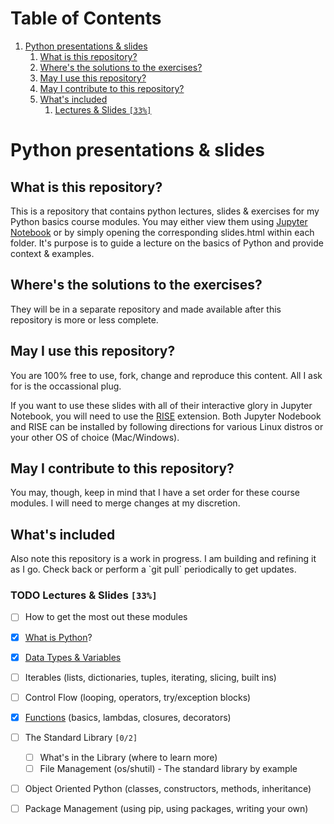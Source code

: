 
# Table of Contents

1.  [Python presentations & slides](#orgce8b202)
    1.  [What is this repository?](#org6bfa19e)
    2.  [Where's the solutions to the exercises?](#orgd71170a)
    3.  [May I use this repository?](#org27279d6)
    4.  [May I contribute to this repository?](#org0404cb4)
    5.  [What's included](#orgae58379)
        1.  [Lectures & Slides <code>[33%]</code>](#org42e7098)


<a id="orgce8b202"></a>

# Python presentations & slides


<a id="org6bfa19e"></a>

## What is this repository?

This is a repository that contains python lectures, slides & exercises for my Python basics course modules. You may either view them using [Jupyter Notebook](http://jupyter.org/) or by simply opening the corresponding slides.html within each folder. It's purpose is to guide a lecture on the basics of Python and provide context & examples.


<a id="orgd71170a"></a>

## Where's the solutions to the exercises?

They will be in a separate repository and made available after this repository is more or less complete.


<a id="org27279d6"></a>

## May I use this repository?

You are 100% free to use, fork, change and reproduce this content. All I ask for is the occassional plug.

If you want to use these slides with all of their interactive glory in Jupyter Notebook, you will need to use the [RISE](https://github.com/damianavila/RISE) extension. Both Jupyter Nodebook and RISE can be installed by following directions for various Linux distros or your other OS of choice (Mac/Windows).


<a id="org0404cb4"></a>

## May I contribute to this repository?

You may, though, keep in mind that I have a set order for these course modules. I will need to merge changes at my discretion.


<a id="orgae58379"></a>

## What's included

Also note this repository is a <span class="underline">work in progress</span>. I am building and refining it as I go. Check back or perform a \`git pull\` periodically to get updates.


<a id="org42e7098"></a>

### TODO Lectures & Slides <code>[33%]</code>

-   [ ] How to get the most out these modules
-   [x] [What is Python](./introduction)?
-   [x] [Data Types & Variables](./datatypes)
-   [ ] Iterables (lists, dictionaries, tuples, iterating, slicing, built ins)
-   [ ] Control Flow (looping, operators, try/exception blocks)
-   [x] [Functions](./functions) (basics, lambdas, closures, decorators)
-   [ ] The Standard Library <code>[0/2]</code>
    -   [ ] What's in the Library (where to learn more)
    -   [ ] File Management (os/shutil) - The standard library by example
-   [ ] Object Oriented Python (classes, constructors, methods, inheritance)
-   [ ] Package Management (using pip, using packages, writing your own)

